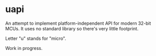# uapi

An attempt to implement platform-independent API for modern 32-bit MCUs. It uses no standard library so there's very little footprint.

Letter "u" stands for "micro".

Work in progress.